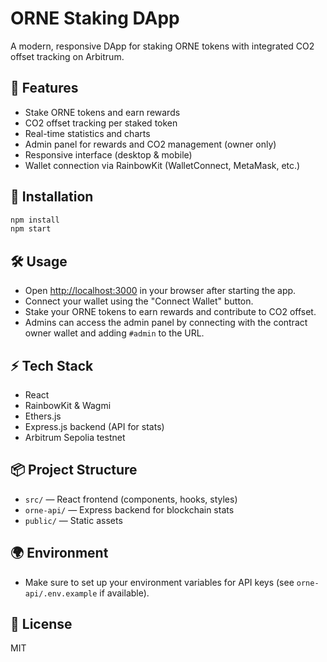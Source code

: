 # ORNE Staking DApp

A modern, responsive DApp for staking ORNE tokens with integrated CO2 offset tracking on Arbitrum.

## 🌱 Features

- Stake ORNE tokens and earn rewards
- CO2 offset tracking per staked token
- Real-time statistics and charts
- Admin panel for rewards and CO2 management (owner only)
- Responsive interface (desktop & mobile)
- Wallet connection via RainbowKit (WalletConnect, MetaMask, etc.)

## 🚀 Installation

```bash
npm install
npm start
```

## 🛠️ Usage

- Open [http://localhost:3000](http://localhost:3000) in your browser after starting the app.
- Connect your wallet using the "Connect Wallet" button.
- Stake your ORNE tokens to earn rewards and contribute to CO2 offset.
- Admins can access the admin panel by connecting with the contract owner wallet and adding `#admin` to the URL.

## ⚡ Tech Stack
- React
- RainbowKit & Wagmi
- Ethers.js
- Express.js backend (API for stats)
- Arbitrum Sepolia testnet

## 📦 Project Structure
- `src/` — React frontend (components, hooks, styles)
- `orne-api/` — Express backend for blockchain stats
- `public/` — Static assets

## 🌍 Environment
- Make sure to set up your environment variables for API keys (see `orne-api/.env.example` if available).

## 📝 License
MIT

<!--
# ORNE Staking DApp (FR)

DApp de staking pour les tokens ORNE avec compensation carbone sur Arbitrum.

## 🌱 Fonctionnalités

- Staking de tokens ORNE
- Système de rewards
- Tracking CO2 offset
- Interface moderne et responsive

## 🚀 Installation

```bash
npm install
npm start
```
-->
